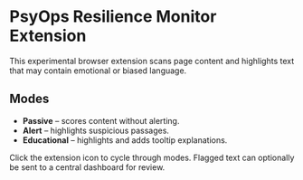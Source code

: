 # PsyOps Resilience Monitor Extension

This experimental browser extension scans page content and highlights text that may contain emotional or biased language.

## Modes

- **Passive** – scores content without alerting.
- **Alert** – highlights suspicious passages.
- **Educational** – highlights and adds tooltip explanations.

Click the extension icon to cycle through modes. Flagged text can optionally be sent to a central dashboard for review.
